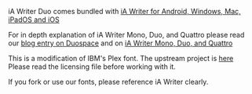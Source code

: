 iA Writer Duo comes bundled with [iA Writer for Android, Windows, Mac, iPadOS and iOS](https://ia.net/writer/)

For in depth explanation of iA Writer Mono, Duo, and Quattro please read our [blog entry on Duospace](http://ia.net/topics/in-search-of-the-perfect-writing-font/) and on [iA Writer Mono, Duo, and Quattro](https://ia.net/writer/topics/a-typographic-christmas)

This is a modification of IBM's Plex font. 
The upstream project is [here](https://github.com/IBM/type)
Please read the licensing file before working with it. 

If you fork or use our fonts, please reference iA Writer clearly.
